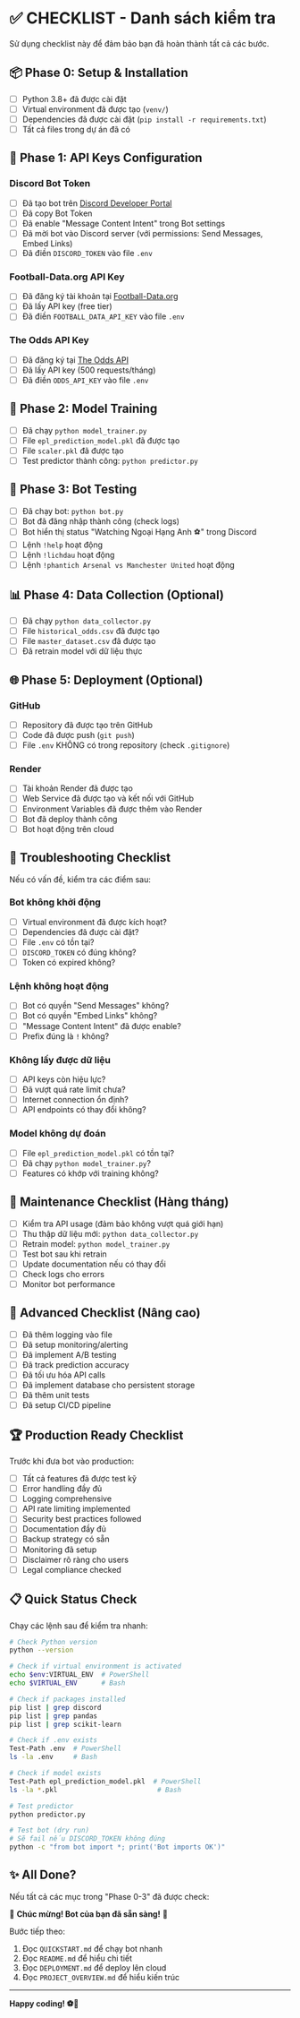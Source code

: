 # ✅ CHECKLIST - Danh sách kiểm tra

Sử dụng checklist này để đảm bảo bạn đã hoàn thành tất cả các bước.

## 📦 Phase 0: Setup & Installation

- [ ] Python 3.8+ đã được cài đặt
- [ ] Virtual environment đã được tạo (`venv/`)
- [ ] Dependencies đã được cài đặt (`pip install -r requirements.txt`)
- [ ] Tất cả files trong dự án đã có

## 🔑 Phase 1: API Keys Configuration

### Discord Bot Token
- [ ] Đã tạo bot trên [Discord Developer Portal](https://discord.com/developers/applications)
- [ ] Đã copy Bot Token
- [ ] Đã enable "Message Content Intent" trong Bot settings
- [ ] Đã mời bot vào Discord server (với permissions: Send Messages, Embed Links)
- [ ] Đã điền `DISCORD_TOKEN` vào file `.env`

### Football-Data.org API Key
- [ ] Đã đăng ký tài khoản tại [Football-Data.org](https://www.football-data.org/)
- [ ] Đã lấy API key (free tier)
- [ ] Đã điền `FOOTBALL_DATA_API_KEY` vào file `.env`

### The Odds API Key
- [ ] Đã đăng ký tại [The Odds API](https://the-odds-api.com/)
- [ ] Đã lấy API key (500 requests/tháng)
- [ ] Đã điền `ODDS_API_KEY` vào file `.env`

## 🤖 Phase 2: Model Training

- [ ] Đã chạy `python model_trainer.py`
- [ ] File `epl_prediction_model.pkl` đã được tạo
- [ ] File `scaler.pkl` đã được tạo
- [ ] Test predictor thành công: `python predictor.py`

## 🚀 Phase 3: Bot Testing

- [ ] Đã chạy bot: `python bot.py`
- [ ] Bot đã đăng nhập thành công (check logs)
- [ ] Bot hiển thị status "Watching Ngoại Hạng Anh ⚽" trong Discord
- [ ] Lệnh `!help` hoạt động
- [ ] Lệnh `!lichdau` hoạt động
- [ ] Lệnh `!phantich Arsenal vs Manchester United` hoạt động

## 📊 Phase 4: Data Collection (Optional)

- [ ] Đã chạy `python data_collector.py`
- [ ] File `historical_odds.csv` đã được tạo
- [ ] File `master_dataset.csv` đã được tạo
- [ ] Đã retrain model với dữ liệu thực

## 🌐 Phase 5: Deployment (Optional)

### GitHub
- [ ] Repository đã được tạo trên GitHub
- [ ] Code đã được push (`git push`)
- [ ] File `.env` KHÔNG có trong repository (check `.gitignore`)

### Render
- [ ] Tài khoản Render đã được tạo
- [ ] Web Service đã được tạo và kết nối với GitHub
- [ ] Environment Variables đã được thêm vào Render
- [ ] Bot đã deploy thành công
- [ ] Bot hoạt động trên cloud

## 🔧 Troubleshooting Checklist

Nếu có vấn đề, kiểm tra các điểm sau:

### Bot không khởi động
- [ ] Virtual environment đã được kích hoạt?
- [ ] Dependencies đã được cài đặt?
- [ ] File `.env` có tồn tại?
- [ ] `DISCORD_TOKEN` có đúng không?
- [ ] Token có expired không?

### Lệnh không hoạt động
- [ ] Bot có quyền "Send Messages" không?
- [ ] Bot có quyền "Embed Links" không?
- [ ] "Message Content Intent" đã được enable?
- [ ] Prefix đúng là `!` không?

### Không lấy được dữ liệu
- [ ] API keys còn hiệu lực?
- [ ] Đã vượt quá rate limit chưa?
- [ ] Internet connection ổn định?
- [ ] API endpoints có thay đổi không?

### Model không dự đoán
- [ ] File `epl_prediction_model.pkl` có tồn tại?
- [ ] Đã chạy `python model_trainer.py`?
- [ ] Features có khớp với training không?

## 📝 Maintenance Checklist (Hàng tháng)

- [ ] Kiểm tra API usage (đảm bảo không vượt quá giới hạn)
- [ ] Thu thập dữ liệu mới: `python data_collector.py`
- [ ] Retrain model: `python model_trainer.py`
- [ ] Test bot sau khi retrain
- [ ] Update documentation nếu có thay đổi
- [ ] Check logs cho errors
- [ ] Monitor bot performance

## 🎯 Advanced Checklist (Nâng cao)

- [ ] Đã thêm logging vào file
- [ ] Đã setup monitoring/alerting
- [ ] Đã implement A/B testing
- [ ] Đã track prediction accuracy
- [ ] Đã tối ưu hóa API calls
- [ ] Đã implement database cho persistent storage
- [ ] Đã thêm unit tests
- [ ] Đã setup CI/CD pipeline

## 🏆 Production Ready Checklist

Trước khi đưa bot vào production:

- [ ] Tất cả features đã được test kỹ
- [ ] Error handling đầy đủ
- [ ] Logging comprehensive
- [ ] API rate limiting implemented
- [ ] Security best practices followed
- [ ] Documentation đầy đủ
- [ ] Backup strategy có sẵn
- [ ] Monitoring đã setup
- [ ] Disclaimer rõ ràng cho users
- [ ] Legal compliance checked

## 📋 Quick Status Check

Chạy các lệnh sau để kiểm tra nhanh:

```bash
# Check Python version
python --version

# Check if virtual environment is activated
echo $env:VIRTUAL_ENV  # PowerShell
echo $VIRTUAL_ENV      # Bash

# Check if packages installed
pip list | grep discord
pip list | grep pandas
pip list | grep scikit-learn

# Check if .env exists
Test-Path .env  # PowerShell
ls -la .env     # Bash

# Check if model exists
Test-Path epl_prediction_model.pkl  # PowerShell
ls -la *.pkl                         # Bash

# Test predictor
python predictor.py

# Test bot (dry run)
# Sẽ fail nếu DISCORD_TOKEN không đúng
python -c "from bot import *; print('Bot imports OK')"
```

## ✨ All Done?

Nếu tất cả các mục trong "Phase 0-3" đã được check:

🎉 **Chúc mừng! Bot của bạn đã sẵn sàng!** 🎉

Bước tiếp theo:
1. Đọc `QUICKSTART.md` để chạy bot nhanh
2. Đọc `README.md` để hiểu chi tiết
3. Đọc `DEPLOYMENT.md` để deploy lên cloud
4. Đọc `PROJECT_OVERVIEW.md` để hiểu kiến trúc

---

**Happy coding! ⚽🤖**
